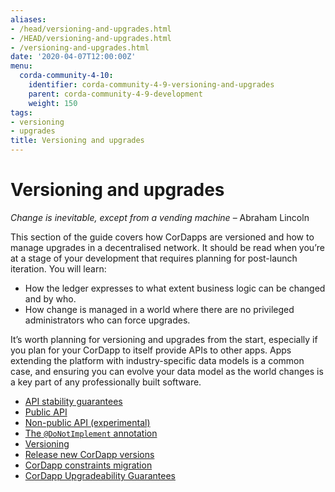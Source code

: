 ```yaml
---
aliases:
- /head/versioning-and-upgrades.html
- /HEAD/versioning-and-upgrades.html
- /versioning-and-upgrades.html
date: '2020-04-07T12:00:00Z'
menu:
  corda-community-4-10:
    identifier: corda-community-4-9-versioning-and-upgrades
    parent: corda-community-4-9-development
    weight: 150
tags:
- versioning
- upgrades
title: Versioning and upgrades
---
```



# Versioning and upgrades


*Change is inevitable, except from a vending machine*
– Abraham Lincoln


This section of the guide covers how CorDapps are versioned and how to manage upgrades in a decentralised network. It should be read when
you’re at a stage of your development that requires planning for post-launch iteration. You will learn:


* How the ledger expresses to what extent business logic can be changed and by who.
* How change is managed in a world where there are no privileged administrators who can force upgrades.

It’s worth planning for versioning and upgrades from the start, especially if you plan for your CorDapp to itself provide APIs to other
apps. Apps extending the platform with industry-specific data models is a common case, and ensuring you can evolve your data model as
the world changes is a key part of any professionally built software.



* [API stability guarantees](api-stability-guarantees.md)
* [Public API](api-stability-guarantees.md#public-api)
* [Non-public API (experimental)](api-stability-guarantees.md#non-public-api-experimental)
* [The `@DoNotImplement` annotation](api-stability-guarantees.md#the-donotimplement-annotation)
* [Versioning](versioning.md)
* [Release new CorDapp versions](upgrading-cordapps.md)
* [CorDapp constraints migration](cordapp-constraint-migration.md)
* [CorDapp Upgradeability Guarantees](cordapp-upgradeability.md)



